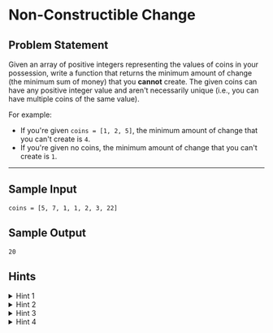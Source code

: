 # Non-Constructible Change

## Problem Statement

Given an array of positive integers representing the values of coins in your possession, write a function that returns the minimum amount of change (the minimum sum of money) that you **cannot** create. The given coins can have any positive integer value and aren't necessarily unique (i.e., you can have multiple coins of the same value).

For example:

- If you're given `coins = [1, 2, 5]`, the minimum amount of change that you can't create is `4`.
- If you're given no coins, the minimum amount of change that you can't create is `1`.

---

## Sample Input

```plaintext
coins = [5, 7, 1, 1, 2, 3, 22]
```

## Sample Output

```plaintext
20
```

## Hints

<details>
<summary>Hint 1</summary>
One approach to solve this problem is to attempt to create every single amount of change, starting at 1 and going up until you eventually can't create an amount. While this approach works, there is a better one.
</details>

<details>
<summary>Hint 2</summary>
Start by sorting the input array. Since you're trying to find the **minimum** amount of change that you can't create, it makes sense to consider the smallest coins first.
</details>

<details>
<summary>Hint 3</summary>
To understand the trick to this problem, consider the following example: coins = [1, 2, 4]. With this set of coins, we can create 1, 2, 3, 4, 5, 6, 7 cents worth of change. Now, if we were to add a coin of value 9 to this set, we would **not be able to create** 8 cents. However, if we were to add a coin of value 7, we would be able to create 8 cents, and we would also be able to create all values of change from 1 to 15. Why is this the case?
</details>

<details>
<summary>Hint 4</summary>
Create a variable to store the amount of change that you can currently create up to. Sort all of your coins, and loop through them in ascending order. At every iteration, compare the current coin to the amount of change that you can currently create up to. Here are the two scenarios that you'll encounter:

- The coin value is **greater** than the amount of change that you can currently create plus 1.
- The coin value is **smaller** than or equal to the amount of change that you can currently create plus 1.

In the first scenario, you simply return the current amount of change that you can create plus 1, because you can't create that amount of change. In the second scenario, you add the value of the coin to the amount of change that you can currently create up to, and you continue iterating through the coins.

The reason for this is that, if you're in the second scenario, you can create all of the values of change that you can currently create plus the value of the coin that you just considered. If you're given coins {1, 2}, then you can make 1, 2, 3 cents. So if you add a coin of value 4, then you can make 4 + 1 cents, 4 + 2 cents, and 4 + 3 cents. Thus, you can make up to 7 cents.

</details>
